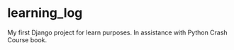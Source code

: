 # learning_log
My first Django project for learn purposes.
In assistance with Python Crash Course book.

